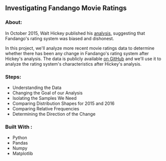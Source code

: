## Investigating Fandango Movie Ratings 

### About:

In October 2015, Walt Hickey  published his [analysis](https://fivethirtyeight.com/features/fandango-movies-ratings/), suggesting that Fandango's rating system was biased and dishonest.

In this project, we'll analyze more recent movie ratings data to determine whether there has been any change in Fandango's rating system after Hickey's analysis. The data is publicly available [on GitHub](https://github.com/mircealex/Movie_ratings_2016_17
) and we'll use it to analyze the rating system's characteristics after Hickey's analysis.

### Steps:

  * Understanding the Data
  * Changing the Goal of our Analysis
  * Isolating the Samples We Need
  * Comparing Distribution Shapes for 2015 and 2016
  * Comparing Relative Frequencies
  * Determining the Direction of the Change

### Built With :

  * Python 
  * Pandas
  * Numpy
  * Matplotlib
 
